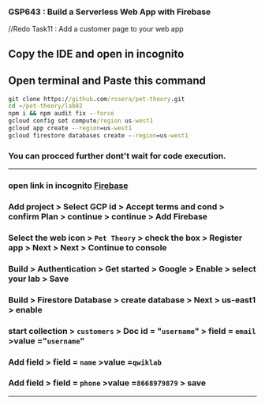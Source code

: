 ### GSP643 :  Build a Serverless Web App with Firebase 
//Redo Task11 :  Add a customer page to your web app 

## Copy the IDE and open in incognito
## Open terminal and Paste this command
```cmd
git clone https://github.com/rosera/pet-theory.git
cd ~/pet-theory/lab02
npm i && npm audit fix --force
gcloud config set compute/region us-west1
gcloud app create --region=us-west1
gcloud firestore databases create --region=us-west1
```
### You can procced further dont't wait for code execution.
____
### open link in incognito [Firebase](https://console.firebase.google.com/)
### Add project > Select GCP id > Accept terms and cond > confirm Plan > continue > continue > Add Firebase
### Select the web icon > `Pet Theory` > check the box > Register app > Next > Next > Continue to console
### Build > Authentication > Get started > Google > Enable > select your lab > Save 
### Build > Firestore Database > create database > Next > us-east1 > enable 
### start collection > `customers` > Doc id = "`username`" > field = `email` >value ="`username`"
### Add field > field = `name` >value =`qwiklab`
### Add field > field = `phone` >value =`8668979879` > save
____
